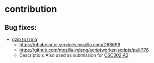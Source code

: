 # contribution

## Bug fixes:

- [gzip to lzma](https://bugzilla.mozilla.org/show_bug.cgi?id=1621066)
  - https://phabricator.services.mozilla.com/D66696
  - https://github.com/mozilla-releng/scriptworker-scripts/pull/176
  - Description: Also used as submission for [CSC302 A3](./1621066/a3.md)
  

